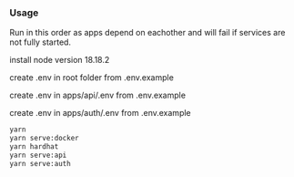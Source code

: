 ### Usage

Run in this order as apps depend on eachother and will fail if services are not fully started.

install node version 18.18.2

create .env in root folder from .env.example

create .env in apps/api/.env from .env.example

create .env in apps/auth/.env from .env.example

```bash
yarn
yarn serve:docker
yarn hardhat
yarn serve:api
yarn serve:auth
```
